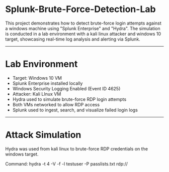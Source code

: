 # Splunk-Brute-Force-Detection-Lab
This project demonstrates how to detect brute-force login attempts against a windows machine using "Splunk Enterprise" and "Hydra". The simulation is conducted in a lab environment with a kali linux attacker and windows 10 target, showcasing real-time log analysis and alerting via Splunk. 

------

# Lab Environment

- Target: Windows 10 VM
- Splunk Enterprise installed locally
- Windows Security Logging Enabled (Event ID 4625)
- Attacker: Kali LInux VM
- Hydra used to simulate brute-force RDP login attempts
- Both VMs networked to allow RDP access
- Splunk used to ingest, search, and visualize failed login logs


-----


# Attack Simulation

Hydra was used from kali linux to brute-force RDP credentials on the windows target.

Command: hydra -t 4 -V -f -l testuser -P passlists.txt rdp://<Windows-IP>
